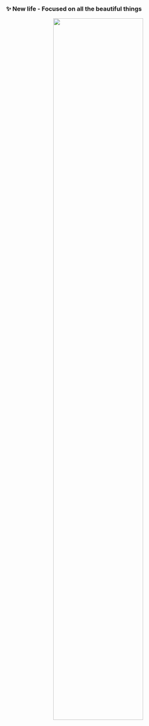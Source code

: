 ### ✨ New life - Focused on all the beautiful things
<p align="center">
  <img width="70%" src="https://github-readme-stats.vercel.app/api?username=Halinen&show_icons=true&locale=en&count_private=true&hide_border=true"/>
</p>
<div align="center">

[HOME]: https://github.com/Halinen
  
</div>
